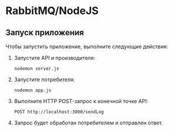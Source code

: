 # RabbitMQ/NodeJS
## Запуск приложения

Чтобы запустить приложение, выполните следующие действия:

1. Запустите API и производителя:

    ```
    nodemon server.js
    ```

2. Запустите потребителя:

    ``` 
    nodemon app.js
    ```
    
3. Выполните HTTP POST-запрос к конечной точке API:

    ```
    POST http://localhost:3000/sendLog
    ```

4. Запрос будет обработан потребителем и отправлен ответ.